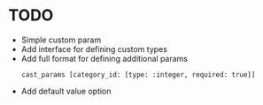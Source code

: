 # TODO

* Simple custom param
* Add interface for defining custom types
* Add full format for defining additional params 
  ```
  cast_params [category_id: [type: :integer, required: true]]
  ```
* Add default value option
